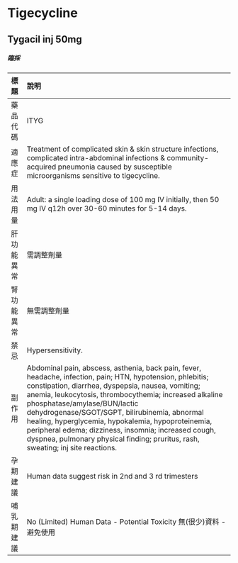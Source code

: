 # Tigecycline

## Tygacil inj 50mg

##### 臨採

| 標題       | 說明                                                                                                                                                                                                                                                                                                                                                                                                                                                                                                         |
|:-----------|:-------------------------------------------------------------------------------------------------------------------------------------------------------------------------------------------------------------------------------------------------------------------------------------------------------------------------------------------------------------------------------------------------------------------------------------------------------------------------------------------------------------|
| 藥品代碼   | ITYG                                                                                                                                                                                                                                                                                                                                                                                                                                                                                                         |
| 適應症     | Treatment of complicated skin & skin structure infections, complicated intra-abdominal infections & community-acquired pneumonia caused by susceptible microorganisms sensitive to tigecycline.                                                                                                                                                                                                                                                                                                              |
| 用法用量   | Adult: a single loading dose of 100 mg IV initially, then 50 mg IV q12h over 30-60 minutes for 5-14 days.                                                                                                                                                                                                                                                                                                                                                                                                    |
| 肝功能異常 | 需調整劑量                                                                                                                                                                                                                                                                                                                                                                                                                                                                                                   |
| 腎功能異常 | 無需調整劑量                                                                                                                                                                                                                                                                                                                                                                                                                                                                                                 |
| 禁忌       | Hypersensitivity.                                                                                                                                                                                                                                                                                                                                                                                                                                                                                            |
| 副作用     | Abdominal pain, abscess, asthenia, back pain, fever, headache, infection, pain; HTN, hypotension, phlebitis; constipation, diarrhea, dyspepsia, nausea, vomiting; anemia, leukocytosis, thrombocythemia; increased alkaline phosphatase/amylase/BUN/lactic dehydrogenase/SGOT/SGPT, bilirubinemia, abnormal healing, hyperglycemia, hypokalemia, hypoproteinemia, peripheral edema; dizziness, insomnia; increased cough, dyspnea, pulmonary physical finding; pruritus, rash, sweating; inj site reactions. |
| 孕期建議   | Human data suggest risk in 2nd and 3 rd trimesters                                                                                                                                                                                                                                                                                                                                                                                                                                                           |
| 哺乳期建議 | No (Limited) Human Data - Potential Toxicity 無(很少)資料 - 避免使用                                                                                                                                                                                                                                                                                                                                                                                                                                         |

